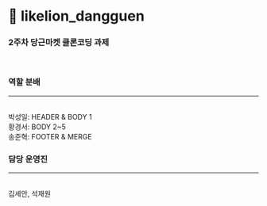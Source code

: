 # 🦁 likelion_dangguen

### 2주차 당근마켓 클론코딩 과제

<br>

### 역할 분배

---

<br>
박성일: HEADER & BODY 1<br>
황경서: BODY 2~5<br>
송준혁: FOOTER & MERGE

### 담당 운영진

---

<br>
김세안, 석재원
